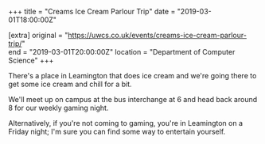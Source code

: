 +++
title = "Creams Ice Cream Parlour Trip"
date = "2019-03-01T18:00:00Z"

[extra]
original = "https://uwcs.co.uk/events/creams-ice-cream-parlour-trip/"    
end = "2019-03-01T20:00:00Z"
location = "Department of Computer Science"
+++

There's a place in Leamington that does ice cream and we're going there to get some ice cream and chill for a bit.  
  
We'll meet up on campus at the bus interchange at 6 and head back around 8 for our weekly gaming night.  
  
Alternatively, if you're not coming to gaming, you're in Leamington on a Friday night; I'm sure you can find some way to entertain yourself.

